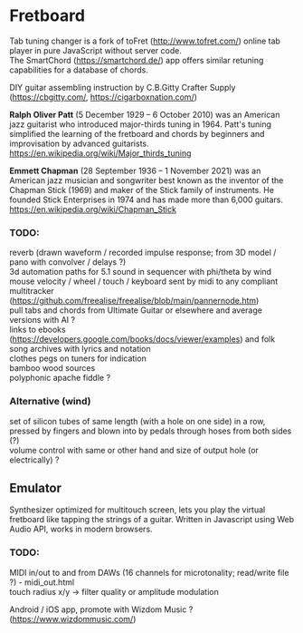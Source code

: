 # Fretboard
Tab tuning changer is a fork of toFret (http://www.tofret.com/) online tab player in pure JavaScript without server code.  
The SmartChord (https://smartchord.de/) app offers similar retuning capabilities for a database of chords.  
  
DIY guitar assembling instruction by C.B.Gitty Crafter Supply (https://cbgitty.com/, https://cigarboxnation.com/)  

**Ralph Oliver Patt** (5 December 1929 – 6 October 2010) was an American jazz guitarist who introduced major-thirds tuning in 1964. 
Patt's tuning simplified the learning of the fretboard and chords by beginners and improvisation by advanced guitarists.  
https://en.wikipedia.org/wiki/Major_thirds_tuning

**Emmett Chapman** (28 September 1936 – 1 November 2021) was an American jazz musician and songwriter best known as the inventor of the Chapman Stick (1969) and maker of the Stick family of instruments. He founded Stick Enterprises in 1974 and has made more than 6,000 guitars.  
https://en.wikipedia.org/wiki/Chapman_Stick

### TODO:
reverb (drawn waveform / recorded impulse response; from 3D model / pano with convolver / delays ?)  
3d automation paths for 5.1 sound in sequencer with phi/theta by wind mouse velocity / wheel / touch / keyboard sent by midi to any compliant multitracker (https://github.com/freealise/freealise/blob/main/pannernode.htm)  
pull tabs and chords from Ultimate Guitar or elsewhere and average versions with AI ?  
links to ebooks (https://developers.google.com/books/docs/viewer/examples) and folk song archives with lyrics and notation  
clothes pegs on tuners for indication  
bamboo wood sources  
polyphonic apache fiddle ?  

### Alternative (wind)
set of silicon tubes of same length (with a hole on one side) in a row, pressed by fingers and blown into by pedals through hoses from both sides (?)  
volume control with same or other hand and size of output hole (or electrically) ?  
  
## Emulator
Synthesizer optimized for multitouch screen, lets you play the virtual fretboard like tapping the strings of a guitar.
Written in Javascript using Web Audio API, works in modern browsers.

### TODO:
MIDI in/out to and from DAWs (16 channels for microtonality; read/write file ?) - midi_out.html  
touch radius x/y -> filter quality or amplitude modulation  

Android / iOS app, promote with Wizdom Music ? (https://www.wizdommusic.com/)
